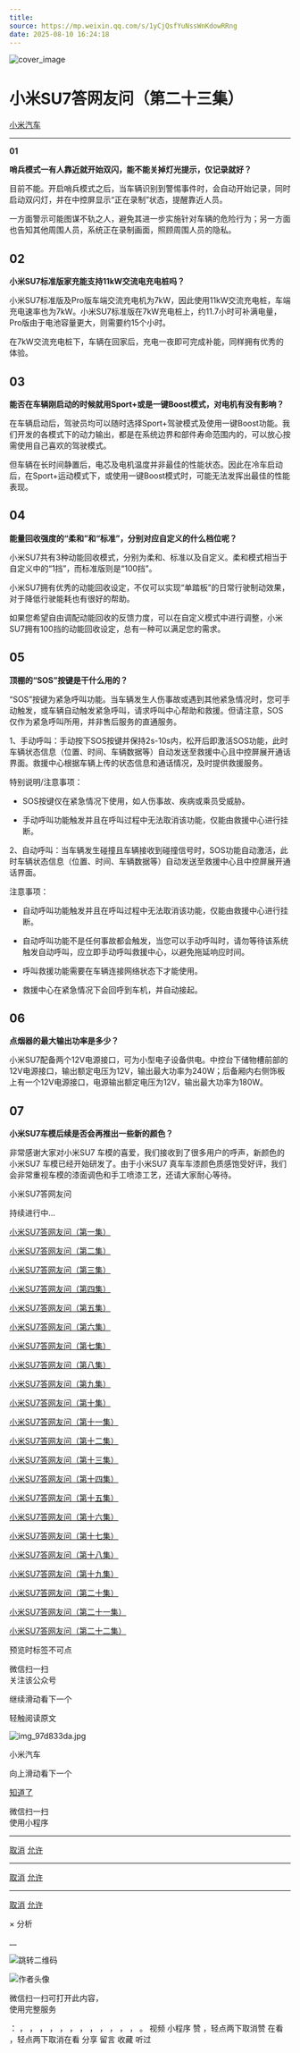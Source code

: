 ```yaml
---
title: 
source: https://mp.weixin.qq.com/s/1yCjQsfYuNssWnKdowRRng
date: 2025-08-10 16:24:18
---
```


![cover_image](images/img_b9f8743a.jpg)


#  小米SU7答网友问（第二十三集）


[ 小米汽车 ](<javascript:void\(0\);>)

______

**01**  

**哨兵模式一有人靠近就开始双闪，能不能关掉灯光提示，仅记录就好？**

目前不能。开启哨兵模式之后，当车辆识别到警惕事件时，会自动开始记录，同时启动双闪灯，并在中控屏显示“正在录制”状态，提醒靠近人员。

一方面警示可能图谋不轨之人，避免其进一步实施针对车辆的危险行为；另一方面也告知其他周围人员，系统正在录制画面，照顾周围人员的隐私。

  


## **02**


**小米SU7标准版家充能支持11kW交流电充电桩吗？**

小米SU7标准版及Pro版车端交流充电机为7kW，因此使用11kW交流充电桩，车端充电速率也为7kW。小米SU7标准版在7kW充电桩上，约11.7小时可补满电量，Pro版由于电池容量更大，则需要约15个小时。

在7kW交流充电桩下，车辆在回家后，充电一夜即可完成补能，同样拥有优秀的体验。

  


## **03**


**能否在车辆刚启动的时候就用Sport+或是一键Boost模式，对电机有没有影响？**

在车辆启动后，驾驶员均可以随时选择Sport+驾驶模式及使用一键Boost功能。我们开发的各模式下的动力输出，都是在系统边界和部件寿命范围内的，可以放心按需使用自己喜欢的驾驶模式。

但车辆在长时间静置后，电芯及电机温度并非最佳的性能状态。因此在冷车启动后，在Sport+运动模式下，或使用一键Boost模式时，可能无法发挥出最佳的性能表现。


## **04**


**能量回收强度的“柔和”和“标准”，分别对应自定义的什么档位呢？**

小米SU7共有3种动能回收模式，分别为柔和、标准以及自定义。柔和模式相当于自定义中的“1挡”，而标准版则是“100挡”。

小米SU7拥有优秀的动能回收设定，不仅可以实现“单踏板”的日常行驶制动效果，对于降低行驶能耗也有很好的帮助。

如果您希望自由调配动能回收的反馈力度，可以在自定义模式中进行调整，小米SU7拥有100挡的动能回收设定，总有一种可以满足您的需求。

  


## **05**


**顶棚的“SOS”按键是干什么用的？**

“SOS”按键为紧急呼叫功能。当车辆发生人伤事故或遇到其他紧急情况时，您可手动触发，或车辆自动触发紧急呼叫，请求呼叫中心帮助和救援。但请注意，SOS仅作为紧急呼叫所用，并非售后服务的直通服务。

1、手动呼叫：手动按下SOS按键并保持2s-10s内，松开后即激活SOS功能，此时车辆状态信息（位置、时间、车辆数据等）自动发送至救援中心且中控屏展开通话界面。救援中心根据车辆上传的状态信息和通话情况，及时提供救援服务。

特别说明/注意事项：

  * SOS按键仅在紧急情况下使用，如人伤事故、疾病或乘员受威胁。

  * 手动呼叫功能触发并且在呼叫过程中无法取消该功能，仅能由救援中心进行挂断。

2、自动呼叫：当车辆发生碰撞且车辆接收到碰撞信号时，SOS功能自动激活，此时车辆状态信息（位置、时间、车辆数据等）自动发送至救援中心且中控屏展开通话界面。

注意事项：

  * 自动呼叫功能触发并且在呼叫过程中无法取消该功能，仅能由救援中心进行挂断。

  * 自动呼叫功能不是任何事故都会触发，当您可以手动呼叫时，请勿等待该系统触发自动呼叫，应立即手动呼叫救援中心，以避免拖延响应时间。

  * 呼叫救援功能需要在车辆连接网络状态下才能使用。

  * 救援中心在紧急情况下会回呼到车机，并自动接起。

  


## **06**


**点烟器的最大输出功率是多少？**

小米SU7配备两个12V电源接口，可为小型电子设备供电。中控台下储物槽前部的12V电源接口，输出额定电压为12V，输出最大功率为240W；后备厢内右侧饰板上有一个12V电源接口，电源输出额定电压为12V，输出最大功率为180W。


## **07**


**小米SU7车模后续是否会再推出一些新的颜色？**

非常感谢大家对小米SU7 车模的喜爱，我们接收到了很多用户的呼声，新颜色的小米SU7 车模已经开始研发了。由于小米SU7 真车车漆颜色质感饱受好评，我们会非常重视车模的漆面调色和手工喷漆工艺，还请大家耐心等待。

  

小米SU7答网友问  

持续进行中...

[小米SU7答网友问（第一集）](<http://mp.weixin.qq.com/s?__biz=MzkyNzU3MDI3Nw==&mid=2247486958&idx=1&sn=fa1835ddd2eee3bdafefcad5b74d2d94&chksm=c2274de4f550c4f28c7b9e54f1a6a8bcacc3459e88bbe256c362a899a36ca32c80be4f87c45a&scene=21#wechat_redirect>)

[小米SU7答网友问（第二集）](<http://mp.weixin.qq.com/s?__biz=MzkyNzU3MDI3Nw==&mid=2247487024&idx=1&sn=0c7cfca4d7c560dedf8062fa3a7230e3&chksm=c2274e3af550c72cdf2c4b04f2e6f3f66f10eac3634f77346b68be322d895dfb1398978ccbcf&scene=21#wechat_redirect>)

[小米SU7答网友问（第三集）](<http://mp.weixin.qq.com/s?__biz=MzkyNzU3MDI3Nw==&mid=2247487063&idx=2&sn=a0651af985a684e2379d3805947abc23&chksm=c2274e5df550c74b86d3871da393feb8fcadab0dfcdc8e77c806309341c89f1b37396b0e6318&scene=21#wechat_redirect>)

[小米SU7答网友问（第四集）](<http://mp.weixin.qq.com/s?__biz=MzkyNzU3MDI3Nw==&mid=2247487079&idx=1&sn=9cf62cd9e760babefdd444d29ee00b68&chksm=c2274e6df550c77b506f07fb315efff406bc12a55eba23c69b349cba973f61811d88fd0ade33&scene=21#wechat_redirect>)

[小米SU7答网友问（第五集）](<http://mp.weixin.qq.com/s?__biz=MzkyNzU3MDI3Nw==&mid=2247487101&idx=1&sn=9e00cc3239d1e6d9cb373f2efad42e3c&chksm=c2274e77f550c76157349d363d8e0c17ceadab29fae7538c156149e37c9c89e7cc22644201b2&scene=21#wechat_redirect>)

[小米SU7答网友问（第六集）](<http://mp.weixin.qq.com/s?__biz=MzkyNzU3MDI3Nw==&mid=2247487835&idx=2&sn=30cf8170af01397c46dc34cf495f7c02&chksm=c2275151f550d847fcc5d8d333c20a5d27d60276888d7192f51064f53e6fa738e21bf375ef29&scene=21#wechat_redirect>)

[小米SU7答网友问（第七集）](<http://mp.weixin.qq.com/s?__biz=MzkyNzU3MDI3Nw==&mid=2247487849&idx=1&sn=45b7ceae12489188c167129f3fb8b1a6&chksm=c2275163f550d87500cbacfac5ee05ea1b5083b97beb0d16e375b98480c98c823fbfdcc4d45a&scene=21#wechat_redirect>)

[小米SU7答网友问（第八集）](<http://mp.weixin.qq.com/s?__biz=MzkyNzU3MDI3Nw==&mid=2247487860&idx=1&sn=337ffc5a7972e5758d3208fb1eb7a28d&chksm=c227517ef550d86838d64b08036486d07a6ea303f0f8e2e9bb93b097750beeb6b2649b692ede&scene=21#wechat_redirect>)

[小米SU7答网友问（第九集）](<http://mp.weixin.qq.com/s?__biz=MzkyNzU3MDI3Nw==&mid=2247487868&idx=1&sn=8021638c108d845fab76580a6cc405e9&chksm=c2275176f550d86086dc3bcdbc3b4cf518b1ba41a294c3ad5d39504791907edcc6422b015131&scene=21#wechat_redirect>)

[小米SU7答网友问（第十集）](<http://mp.weixin.qq.com/s?__biz=MzkyNzU3MDI3Nw==&mid=2247487890&idx=1&sn=47696df25bbc82e7c5aea71ccd30030e&chksm=c2275198f550d88e577cf942e5f0b4a7a6a21cc2cec4b0f04562b6acaa878177be8d8f2507b9&scene=21#wechat_redirect>)

[小米SU7答网友问（第十一集）](<http://mp.weixin.qq.com/s?__biz=MzkyNzU3MDI3Nw==&mid=2247487900&idx=1&sn=7765954b27cc8772008540f91ca7224d&chksm=c2275196f550d8807e8be4cee38e091559c454cfc8bed3e843d4e425f4b002ee0cb931c883d8&scene=21#wechat_redirect>)

[小米SU7答网友问（第十二集）](<http://mp.weixin.qq.com/s?__biz=MzkyNzU3MDI3Nw==&mid=2247487915&idx=1&sn=abbebbb9cbe0668b66a9c1026b12932f&chksm=c22751a1f550d8b73c8ad64a95a0158ef65c19c0becad656d616125a396dc6b4c6703e97f967&scene=21#wechat_redirect>)

[小米SU7答网友问（第十三集）](<http://mp.weixin.qq.com/s?__biz=MzkyNzU3MDI3Nw==&mid=2247487947&idx=1&sn=f544e6be6fd1221b57e5123f58c1f72c&chksm=c22751c1f550d8d76cf64deaaaf06423ad37525bfbda26eb8e1d0a5952a5b1ae30188c90c2c4&scene=21#wechat_redirect>)

[小米SU7答网友问（第十四集）](<http://mp.weixin.qq.com/s?__biz=MzkyNzU3MDI3Nw==&mid=2247487955&idx=1&sn=ee2a1734fe86b15000822bee9ae0ffd2&chksm=c22751d9f550d8cfdb48ae0c890173e37f66356ad6316e9ada00ee7c231d0772ee6e4c817c65&scene=21#wechat_redirect>)

[小米SU7答网友问（第十五集）](<http://mp.weixin.qq.com/s?__biz=MzkyNzU3MDI3Nw==&mid=2247487979&idx=1&sn=ab9d29fdf3c1147cd9c500ac5fafedde&chksm=c22751e1f550d8f725f7b294d004e04caa682567387ee5ee39a067fad1859fcaca2e68748e6f&scene=21#wechat_redirect>)

[小米SU7答网友问（第十六集）](<http://mp.weixin.qq.com/s?__biz=MzkyNzU3MDI3Nw==&mid=2247488003&idx=1&sn=9ed994132d197917e93f91b9f332e8d1&chksm=c2275209f550db1fe70c13abc492f5c01be8e5b5b81fba7379fe76c52c5256038eb4d6080ce6&scene=21#wechat_redirect>)

[小米SU7答网友问（第十七集）](<http://mp.weixin.qq.com/s?__biz=MzkyNzU3MDI3Nw==&mid=2247488035&idx=1&sn=fcfdeca83d7ca7c13e84b84a92146ed0&chksm=c2275229f550db3f3019dfe29d896a4c7c49a61351dd801e7b3520c9174e26ce040555c9756a&scene=21#wechat_redirect>)

[小米SU7答网友问（第十八集）](<http://mp.weixin.qq.com/s?__biz=MzkyNzU3MDI3Nw==&mid=2247488044&idx=1&sn=15e0313c7b352da563c38d6b64e5cb27&chksm=c2275226f550db303d96d77050e8fe6c21f6c0fd9453e84d129f29cd0024fcf7dd5d0cab4ec8&scene=21#wechat_redirect>)

[小米SU7答网友问（第十九集）](<http://mp.weixin.qq.com/s?__biz=MzkyNzU3MDI3Nw==&mid=2247488049&idx=1&sn=20d5d20c485040ccd9bbe1100ad0dd18&chksm=c227523bf550db2d8d6d7bb477f3f83742d63b451060848150a41d9bf819ff812b73c67add01&scene=21#wechat_redirect>)

[小米SU7答网友问（第二十集）](<http://mp.weixin.qq.com/s?__biz=MzkyNzU3MDI3Nw==&mid=2247488056&idx=1&sn=efcffc7ee04fad7bcb74c548c6941929&chksm=c2275232f550db24c3c6d404748637a9d2a1e60c653ddbf9ddafdc767e79454a3602f3d0ef1c&scene=21#wechat_redirect>)

[小米SU7答网友问（第二十一集）](<http://mp.weixin.qq.com/s?__biz=MzkyNzU3MDI3Nw==&mid=2247488116&idx=1&sn=023b64046c6b458d5d18d3127927f1d7&chksm=c227527ef550db683a84f930ced2a5490c3db91875d0f42b3f9389ccd9c7f28f2df9bc801981&scene=21#wechat_redirect>)

[小米SU7答网友问（第二十二集）](<http://mp.weixin.qq.com/s?__biz=MzkyNzU3MDI3Nw==&mid=2247488132&idx=1&sn=9886d3575c66671b6730a33b6306dab3&chksm=c227528ef550db987a53c13da3d506b2811d5055612cd653ef3991e43c17f4ec4537272e2921&scene=21#wechat_redirect>)

  

[](<>)[](<>)

预览时标签不可点

微信扫一扫  
关注该公众号

继续滑动看下一个

轻触阅读原文

![img_97d833da.jpg](images/img_97d833da.jpg)

小米汽车 

向上滑动看下一个

[知道了](<javascript:;>)

微信扫一扫  
使用小程序

****

[取消](<javascript:void\(0\);>) [允许](<javascript:void\(0\);>)

****

[取消](<javascript:void\(0\);>) [允许](<javascript:void\(0\);>)

****

[取消](<javascript:void\(0\);>) [允许](<javascript:void\(0\);>)

× 分析

__

![跳转二维码]()

![作者头像](images/img_97d833da.jpg)

微信扫一扫可打开此内容，  
使用完整服务

： ， ， ， ， ， ， ， ， ， ， ， ， 。 视频 小程序 赞 ，轻点两下取消赞 在看 ，轻点两下取消在看 分享 留言 收藏 听过